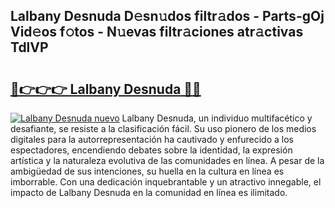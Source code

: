 ## Lalbany Desnuda D𝚎sn𝚞dos filtr𝚊dos - Parts-gOj Vid𝚎os f𝚘tos - N𝚞evas filtr𝚊ciones atr𝚊ctivas TdlVP

# <h2><a href="http://mb1ow9z.tromn.icu/?c=Lalbany+Desnuda">🔗👉👉👉 Lalbany Desnuda 🔗🔗</a></h2>

[![Lalbany Desnuda nuevo](https://i.imgur.com/pEAQMta.gif)](http://mb1ow9z.tromn.icu/?c=Lalbany+Desnuda)
Lalbany Desnuda, un individuo multifacético y desafiante, se resiste a la clasificación fácil. Su uso pionero de los medios digitales para la autorrepresentación ha cautivado y enfurecido a los espectadores, encendiendo debates sobre la identidad, la expresión artística y la naturaleza evolutiva de las comunidades en línea. A pesar de la ambigüedad de sus intenciones, su huella en la cultura en línea es imborrable. Con una dedicación inquebrantable y un atractivo innegable, el impacto de Lalbany Desnuda en la comunidad en línea es ilimitado.
